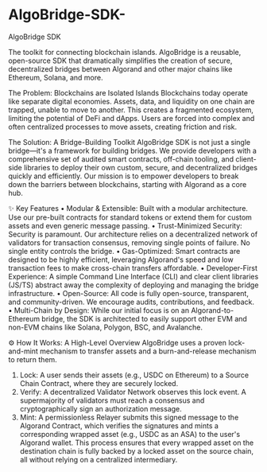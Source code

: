 # AlgoBridge-SDK-
AlgoBridge SDK

The toolkit for connecting blockchain islands. AlgoBridge is a reusable, open-source SDK that dramatically simplifies the creation of secure, decentralized bridges between Algorand and other major chains like Ethereum, Solana, and more.

The Problem: Blockchains are Isolated Islands
Blockchains today operate like separate digital economies. Assets, data, and liquidity on one chain are trapped, unable to move to another. This creates a fragmented ecosystem, limiting the potential of DeFi and dApps. Users are forced into complex and often centralized processes to move assets, creating friction and risk.

The Solution: A Bridge-Building Toolkit
AlgoBridge SDK is not just a single bridge—it's a framework for building bridges. We provide developers with a comprehensive set of audited smart contracts, off-chain tooling, and client-side libraries to deploy their own custom, secure, and decentralized bridges quickly and efficiently.
Our mission is to empower developers to break down the barriers between blockchains, starting with Algorand as a core hub.

✨ Key Features
•	Modular & Extensible: Built with a modular architecture. Use our pre-built contracts for standard tokens or extend them for custom assets and even generic message passing.
•	Trust-Minimized Security: Security is paramount. Our architecture relies on a decentralized network of validators for transaction consensus, removing single points of failure. No single entity controls the bridge.
•	Gas-Optimized: Smart contracts are designed to be highly efficient, leveraging Algorand's speed and low transaction fees to make cross-chain transfers affordable.
•	Developer-First Experience: A simple Command Line Interface (CLI) and clear client libraries (JS/TS) abstract away the complexity of deploying and managing the bridge infrastructure.
•	Open-Source: All code is fully open-source, transparent, and community-driven. We encourage audits, contributions, and feedback.
•	Multi-Chain by Design: While our initial focus is on an Algorand-to-Ethereum bridge, the SDK is architected to easily support other EVM and non-EVM chains like Solana, Polygon, BSC, and Avalanche.

⚙️ How It Works: A High-Level Overview
AlgoBridge uses a proven lock-and-mint mechanism to transfer assets and a burn-and-release mechanism to return them.
1.	Lock: A user sends their assets (e.g., USDC on Ethereum) to a Source Chain Contract, where they are securely locked.
2.	Verify: A decentralized Validator Network observes this lock event. A supermajority of validators must reach a consensus and cryptographically sign an authorization message.
3.	Mint: A permissionless Relayer submits this signed message to the Algorand Contract, which verifies the signatures and mints a corresponding wrapped asset (e.g., USDC as an ASA) to the user's Algorand wallet.
This process ensures that every wrapped asset on the destination chain is fully backed by a locked asset on the source chain, all without relying on a centralized intermediary.
